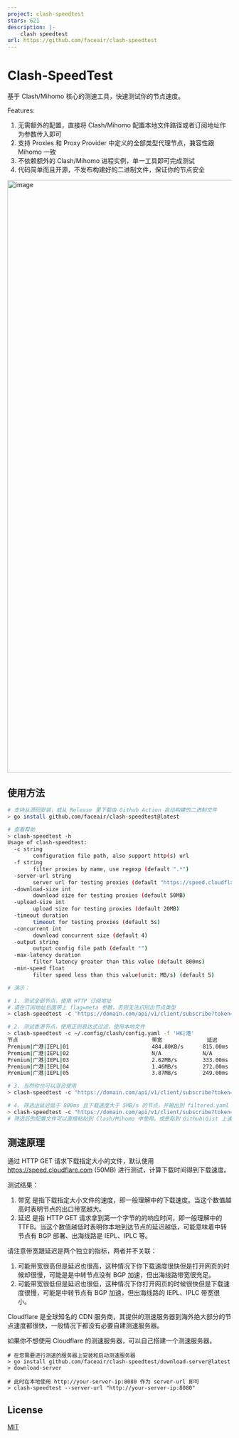 ```yaml
---
project: clash-speedtest
stars: 621
description: |-
    clash speedtest
url: https://github.com/faceair/clash-speedtest
---
```


# Clash-SpeedTest

基于 Clash/Mihomo 核心的测速工具，快速测试你的节点速度。

Features:
1. 无需额外的配置，直接将 Clash/Mihomo 配置本地文件路径或者订阅地址作为参数传入即可
2. 支持 Proxies 和 Proxy Provider 中定义的全部类型代理节点，兼容性跟 Mihomo 一致
3. 不依赖额外的 Clash/Mihomo 进程实例，单一工具即可完成测试
4. 代码简单而且开源，不发布构建好的二进制文件，保证你的节点安全

<img width="1332" alt="image" src="https://github.com/user-attachments/assets/fdc47ec5-b626-45a3-a38a-6d88c326c588">

## 使用方法

```bash
# 支持从源码安装，或从 Release 里下载由 Github Action 自动构建的二进制文件
> go install github.com/faceair/clash-speedtest@latest

# 查看帮助
> clash-speedtest -h
Usage of clash-speedtest:
  -c string
        configuration file path, also support http(s) url
  -f string
        filter proxies by name, use regexp (default ".*")
  -server-url string
        server url for testing proxies (default "https://speed.cloudflare.com")
  -download-size int
        download size for testing proxies (default 50MB)
  -upload-size int
        upload size for testing proxies (default 20MB)
  -timeout duration
        timeout for testing proxies (default 5s)
  -concurrent int
        download concurrent size (default 4)
  -output string
        output config file path (default "")
  -max-latency duration
        filter latency greater than this value (default 800ms)
  -min-speed float
        filter speed less than this value(unit: MB/s) (default 5)

# 演示：

# 1. 测试全部节点，使用 HTTP 订阅地址
# 请在订阅地址后面带上 flag=meta 参数，否则无法识别出节点类型
> clash-speedtest -c 'https://domain.com/api/v1/client/subscribe?token=secret&flag=meta'

# 2. 测试香港节点，使用正则表达式过滤，使用本地文件
> clash-speedtest -c ~/.config/clash/config.yaml -f 'HK|港'
节点                                        	带宽          	延迟
Premium|广港|IEPL|01                        	484.80KB/s  	815.00ms
Premium|广港|IEPL|02                        	N/A         	N/A
Premium|广港|IEPL|03                        	2.62MB/s    	333.00ms
Premium|广港|IEPL|04                        	1.46MB/s    	272.00ms
Premium|广港|IEPL|05                        	3.87MB/s    	249.00ms

# 3. 当然你也可以混合使用
> clash-speedtest -c "https://domain.com/api/v1/client/subscribe?token=secret&flag=meta,/home/.config/clash/config.yaml"

# 4. 筛选出延迟低于 800ms 且下载速度大于 5MB/s 的节点，并输出到 filtered.yaml
> clash-speedtest -c "https://domain.com/api/v1/client/subscribe?token=secret&flag=meta" -output filtered.yaml -max-latency 800ms -min-speed 5
# 筛选后的配置文件可以直接粘贴到 Clash/Mihomo 中使用，或是贴到 Github\Gist 上通过 Proxy Provider 引用。
```

## 测速原理

通过 HTTP GET 请求下载指定大小的文件，默认使用 https://speed.cloudflare.com (50MB) 进行测试，计算下载时间得到下载速度。

测试结果：
1. 带宽 是指下载指定大小文件的速度，即一般理解中的下载速度。当这个数值越高时表明节点的出口带宽越大。
2. 延迟 是指 HTTP GET 请求拿到第一个字节的的响应时间，即一般理解中的 TTFB。当这个数值越低时表明你本地到达节点的延迟越低，可能意味着中转节点有 BGP 部署、出海线路是 IEPL、IPLC 等。

请注意带宽跟延迟是两个独立的指标，两者并不关联：
1. 可能带宽很高但是延迟也很高，这种情况下你下载速度很快但是打开网页的时候却很慢，可能是是中转节点没有 BGP 加速，但出海线路带宽很充足。
2. 可能带宽很低但是延迟也很低，这种情况下你打开网页的时候很快但是下载速度很慢，可能是中转节点有 BGP 加速，但出海线路的 IEPL、IPLC 带宽很小。

Cloudflare 是全球知名的 CDN 服务商，其提供的测速服务器到海外绝大部分的节点速度都很快，一般情况下都没有必要自建测速服务器。

如果你不想使用 Cloudflare 的测速服务器，可以自己搭建一个测速服务器。

```shell
# 在您需要进行测速的服务器上安装和启动测速服务器
> go install github.com/faceair/clash-speedtest/download-server@latest
> download-server

# 此时在本地使用 http://your-server-ip:8080 作为 server-url 即可
> clash-speedtest --server-url "http://your-server-ip:8080"
```

## License

[MIT](LICENSE)

